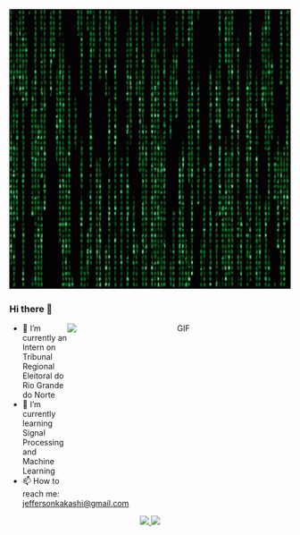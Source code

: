 <!--
- 👯 I’m looking to collaborate on ...
- 🤔 I’m looking for help with ...
- 💬 Ask me about ...
- 😄 Pronouns: ...
- ⚡ Fun fact: ...
-->
<a target="_blank" align="center">
  <img top="1000" height="500" width="1000" alt="Matrix" src="https://github.com/jsleocadio/jsleocadio/blob/main/matrix-code.gif">
</a>

### Hi there 👋

<a target="_blank" align="center">
  <img align="right" top="500" height="300" width="400" alt="GIF" src="https://media.giphy.com/media/SWoSkN6DxTszqIKEqv/giphy.gif">
</a>

- 🔭 I’m currently an Intern on Tribunal Regional Eleitoral do Rio Grande do Norte<br>
- 🌱 I’m currently learning Signal Processing and Machine Learning<br>
- 📫 How to reach me: jeffersonkakashi@gmail.com<br>

<div align="center">
  <a href="https://github.com/jsleocadio">
  <img height="180em" src="https://github-readme-stats.vercel.app/api?username=jsleocadio&show_icons=true&theme=github_dark&include_all_commits=true&count_private=true"/>
  <img height="180em" src="https://github-readme-stats.vercel.app/api/top-langs/?username=jsleocadio&layout=compact&langs_count=7&theme=github_dark"/>
</div>
